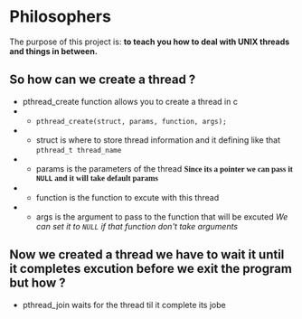 # Philosophers

The purpose of this project is: **to teach you how to deal with UNIX threads and things in between.**


## So how can we create a thread ?

- pthread_create function allows you to create a thread in c
- - `pthread_create(struct, params, function, args);`
- - struct is where to store thread information and it defining like that `pthread_t thread_name`
- - params is the parameters of the thread <strong style="font-family: Operator Mono">Since its a pointer we can pass it `NULL` and it will take default params</strong>
- - function is the function to excute with this thread
- - args is the argument to pass to the function that will be excuted *We can set it to `NULL` if that function don't take arguments*

## Now we created a thread we have to wait it until it completes excution before we exit the program but how ?

- pthread_join waits for the thread til it complete its jobe
